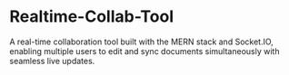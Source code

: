 # Realtime-Collab-Tool
A real-time collaboration tool built with the MERN stack and Socket.IO, enabling multiple users to edit and sync documents simultaneously with seamless live updates.
